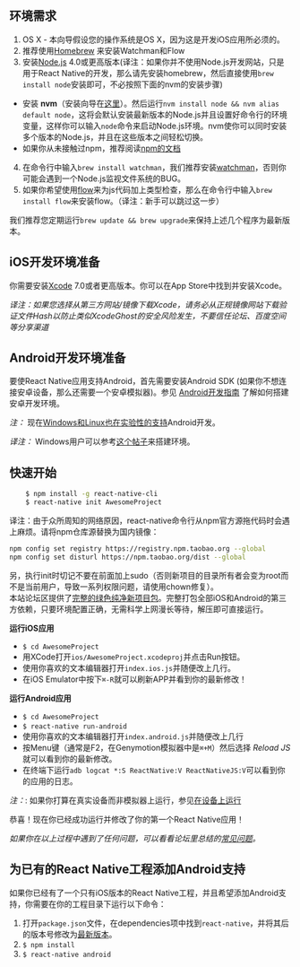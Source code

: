 ## 环境需求

1. OS X - 本向导假设您的操作系统是OS X，因为这是开发iOS应用所必须的。
2. 推荐使用[Homebrew](http://brew.sh) 来安装Watchman和Flow
3. 安装[Node.js](http://nodejs.org/) 4.0或更高版本(译注：如果你并不使用Node.js开发网站，只是用于React Native的开发，那么请先安装homebrew，然后直接使用`brew install node`安装即可，不必按照下面的nvm的安装步骤)
  - 安装 **nvm**（安装向导在[这里](https://github.com/creationix/nvm#installation)）。然后运行`nvm install node && nvm alias default node`，这将会默认安装最新版本的Node.js并且设置好命令行的环境变量，这样你可以输入`node`命令来启动Node.js环境。nvm使你可以同时安装多个版本的Node.js，并且在这些版本之间轻松切换。
  - 如果你从未接触过npm，推荐阅读[npm的文档](https://docs.npmjs.com/)
4. 在命令行中输入`brew install watchman`，我们推荐安装[watchman](https://facebook.github.io/watchman/docs/install.html)，否则你可能会遇到一个Node.js监视文件系统的BUG。
5. 如果你希望使用[flow](http://www.flowtype.org/)来为js代码加上类型检查，那么在命令行中输入`brew install flow`来安装flow。（译注：新手可以跳过这一步）

我们推荐您定期运行`brew update && brew upgrade`来保持上述几个程序为最新版本。

## iOS开发环境准备

你需要安装[Xcode](https://developer.apple.com/xcode/downloads/) 7.0或者更高版本。你可以在App Store中找到并安装Xcode。

_译注：如果您选择从第三方网站/镜像下载Xcode，请务必从正规镜像网站下载验证文件Hash以防止类似XcodeGhost的安全风险发生，不要信任论坛、百度空间等分享渠道_

## Android开发环境准备

要使React Native应用支持Android，首先需要安装Android SDK (如果你不想连接安卓设备，那么还需要一个安卓模拟器)。参见 [Android开发指南](/docs/android-setup.html#content) 了解如何搭建安卓开发环境。

_注：_ 现在[Windows和Linux也在实验性的支持](/docs/linux-windows-support.html#content)Android开发。

_译注：_ Windows用户可以参考[这个帖子](http://bbs.reactnative.cn/topic/10)来搭建环境。


## 快速开始

```bash
    $ npm install -g react-native-cli
    $ react-native init AwesomeProject
```
译注：由于众所周知的网络原因，react-native命令行从npm官方源拖代码时会遇上麻烦。请将npm仓库源替换为国内镜像：  

```bash
npm config set registry https://registry.npm.taobao.org --global
npm config set disturl https://npm.taobao.org/dist --global
```

另，执行init时切记不要在前面加上sudo（否则新项目的目录所有者会变为root而不是当前用户，导致一系列权限问题，请使用chown修复）。  
本站论坛区提供了[完整的绿色纯净新项目包](http://bbs.reactnative.cn/topic/11)。完整打包全部iOS和Android的第三方依赖，只要环境配置正确，无需科学上网漫长等待，解压即可直接运行。

**运行iOS应用**

- `$ cd AwesomeProject`
- 用XCode打开`ios/AwesomeProject.xcodeproj`并点击Run按钮。
- 使用你喜欢的文本编辑器打开`index.ios.js`并随便改上几行。
- 在iOS Emulator中按下`⌘-R`就可以刷新APP并看到你的最新修改！

**运行Android应用**

- `$ cd AwesomeProject`
- `$ react-native run-android`
- 使用你喜欢的文本编辑器打开`index.android.js`并随便改上几行
- 按Menu键（通常是F2，在Genymotion模拟器中是`⌘+M`）然后选择 *Reload JS* 就可以看到你的最新修改。
- 在终端下运行`adb logcat *:S ReactNative:V ReactNativeJS:V`可以看到你的应用的日志。


_注：_: 如果你打算在真实设备而非模拟器上运行，参见[在设备上运行](/docs/running-on-device-android.html#content)

恭喜！现在你已经成功运行并修改了你的第一个React Native应用！

_如果你在以上过程中遇到了任何问题，可以看看论坛里总结的[常见问题](http://bbs.reactnative.cn/topic/130)。_

## 为已有的React Native工程添加Android支持

如果你已经有了一个只有iOS版本的React Native工程，并且希望添加Android支持，你需要在你的工程目录下运行以下命令：

1. 打开`package.json`文件，在dependencies项中找到`react-native`，并将其后的版本号修改为[最新版本](https://www.npmjs.com/package/react-native)。
2. `$ npm install`
3. `$ react-native android`

